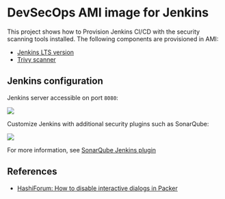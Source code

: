 # DevSecOps AMI image for Jenkins

This project shows how to Provision Jenkins CI/CD with the security scanning tools installed. The following components are provisioned in AMI:
- [Jenkins LTS version](https://www.jenkins.io/doc/book/installing/linux/#debianubuntu)
- [Trivy scanner](https://trivy.dev/v0.18.3/installation/)

## Jenkins configuration

Jenkins server accessible on port `8080`:

![](https://i.imgur.com/dNQZoRn.png)

Customize Jenkins with additional security plugins such as SonarQube:

![](https://i.imgur.com/YcqsQzP.png)

For more information, see [SonarQube Jenkins plugin](https://plugins.jenkins.io/sonar/)

## References
- [HashiForum: How to disable interactive dialogs in Packer](https://discuss.hashicorp.com/t/how-to-fix-debconf-unable-to-initialize-frontend-dialog-error/39201)
